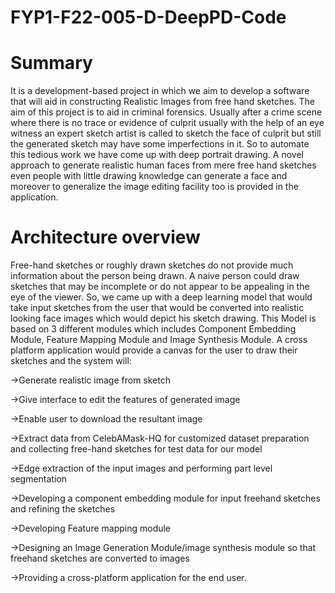 # FYP1-F22-005-D-DeepPD-Code

# Summary
It is a development-based project in which we aim to develop a software that will aid in constructing 
Realistic Images from free hand sketches. The aim of this project is to aid in criminal forensics. Usually after a crime scene where there is no trace or evidence of culprit usually with the help of an eye witness an expert sketch artist is called to sketch the face of culprit but still the generated sketch may have some imperfections in it. So to automate this tedious work we have come up with deep portrait drawing. A novel approach to generate realistic human faces from mere free hand sketches even people with little drawing knowledge can generate a face and moreover to generalize the image editing facility too is provided in the application.

# Architecture overview
Free-hand sketches or roughly drawn sketches do not provide much information about the person being drawn. A naive person could draw sketches that may be incomplete or do not appear to be appealing in the eye of the viewer. So, we came up with a deep learning model that would take input sketches from the user that would be converted into realistic looking face images which would depict his sketch drawing.
This Model is based on 3 different modules which includes Component Embedding Module, Feature Mapping Module and Image Synthesis Module. A cross platform application would provide a canvas for the user to draw their sketches and the system will:

->Generate realistic image from sketch

->Give interface to edit the features of generated image

->Enable user to download the resultant image

->Extract data from CelebAMask-HQ for customized dataset preparation and collecting free-hand sketches for test data for our model

->Edge extraction of the input images and performing part level segmentation

->Developing a component embedding module for input freehand sketches and refining the sketches 

->Developing Feature mapping module 

->Designing an Image Generation Module/image synthesis module so that freehand sketches are converted to images 

->Providing a cross-platform application for the end user.
